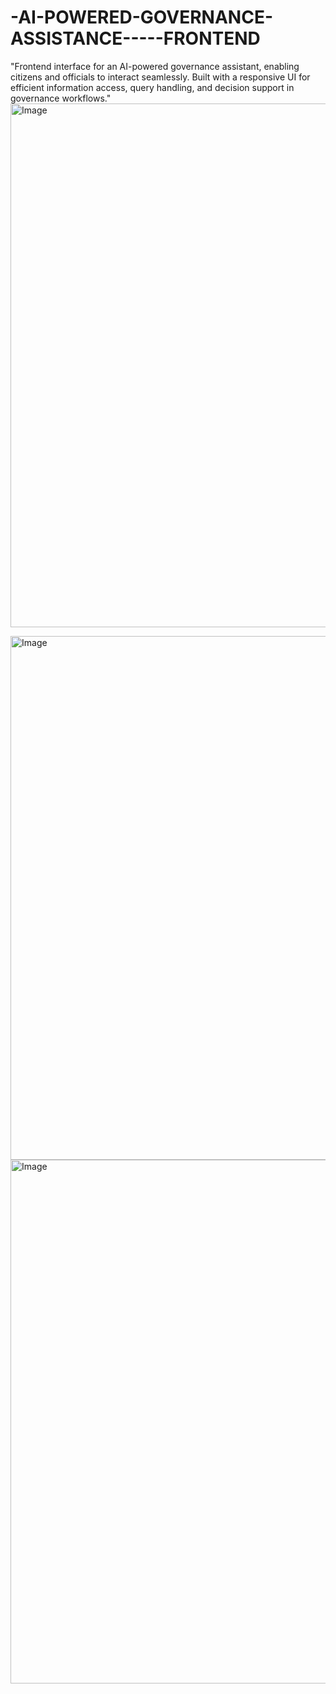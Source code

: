 # -AI-POWERED-GOVERNANCE-ASSISTANCE-----FRONTEND
"Frontend interface for an AI-powered governance assistant, enabling citizens and officials to interact seamlessly. Built with a responsive UI for efficient information access, query handling, and decision support in governance workflows."
<img width="1440" height="838" alt="Image" src="https://github.com/user-attachments/assets/8fbc2d86-3a8c-46df-b58c-2485915cfb43" />

<img width="1440" height="838" alt="Image" src="https://github.com/user-attachments/assets/33327a36-33f6-48a8-a43f-3dce4b8a20c8" />

<img width="1440" height="838" alt="Image" src="https://github.com/user-attachments/assets/08ddc71b-d173-4cd1-b653-7794d1c311b4" />
